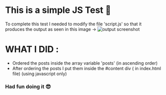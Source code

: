 # This is a simple JS Test :slightly_smiling_face:

To complete this test I needed to modify the file 'script.js' so that it produces the output as seen in this image -> 
![output screenshot](../main/output.png)


# WHAT I DID : 
* Ordered the posts inside the array variable 'posts' (in ascending order)
* After ordering the posts I put them inside the #content div ( in index.html file) (using javascript only)

### Had fun doing it :sunglasses:
